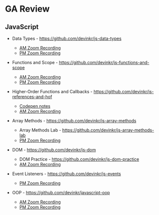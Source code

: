 # GA Review

## JavaScript

* Data Types - https://github.com/devinkr/js-data-types
  - [AM Zoom Recording](https://generalassembly.zoom.us/rec/share/lwb77fD2VqmBHJnkw5UDjvZsL3LtpNzu05vn1mtd0ris3DjOfsClFEptz1krkHD1.IkNrUfJXcnuXm5va?startTime=1652371207000)
  - [PM Zoom Recording](https://generalassembly.zoom.us/rec/share/lwb77fD2VqmBHJnkw5UDjvZsL3LtpNzu05vn1mtd0ris3DjOfsClFEptz1krkHD1.IkNrUfJXcnuXm5va?startTime=1652387467000)

* Functions and Scope - https://github.com/devinkr/js-functions-and-scope
  - [AM Zoom Recording](https://generalassembly.zoom.us/rec/share/coVv1b_MOWkpPZnFxcziUvjnEkuIBpxXSpjap1Cz1KyRc0bv0tLgU2eLSgOD2hlh.Pu9NIwpAoVu525Zi?startTime=1652716889000)
  - [PM Zoom Recording](https://generalassembly.zoom.us/rec/share/coVv1b_MOWkpPZnFxcziUvjnEkuIBpxXSpjap1Cz1KyRc0bv0tLgU2eLSgOD2hlh.Pu9NIwpAoVu525Zi?startTime=1652733135000)

* Higher-Order Functions and Callbacks - https://github.com/devinkr/js-references-and-hof
  - [Codepen notes](https://codepen.io/esin87/pen/BaYWdEL?editors=0012)
  - [AM Zoom Recording](https://generalassembly.zoom.us/rec/share/OuL3JZO4QjbxKixmOWvYGw5t8HKkHs1_irnwSVV9KhvMmbiV5sPptA6_qUKFP92v.5KkErrN4q18pnT_v?startTime=1652803278000)

* Array Methods - https://github.com/devinkr/js-array-methods
  - Array Methods Lab - https://github.com/devinkr/js-array-methods-lab
  - [PM Zoom Recording](https://generalassembly.zoom.us/rec/share/coVv1b_MOWkpPZnFxcziUvjnEkuIBpxXSpjap1Cz1KyRc0bv0tLgU2eLSgOD2hlh.Pu9NIwpAoVu525Zi?startTime=1652733135000)

* DOM - https://github.com/devinkr/js-dom
  - DOM Practice - https://github.com/devinkr/js-dom-practice
  - [AM Zoom Recording](https://generalassembly.zoom.us/rec/share/Q8nycuhGhq1UdcYDTVbxfIMlV-cCAJ4c0eyQe3A2GMzeW2WEyFF49RPVDvQLN6rZ.-U3iesVWURyuokOE?startTime=1652889636000)

* Event Listeners - https://github.com/devinkr/js-events
  - [PM Zoom Recording](https://generalassembly.zoom.us/rec/share/AA60PdwkivpyyeSiOPMLdPIHgZGQr7ihBi9unvBcn_MNgzRcg8RzR6XCZySxNr7a.p-Xvj6D0rIL7hZw0?startTime=1652913615000)

* OOP - https://github.com/devinkr/javascript-oop
  - [AM Zoom Recording](https://generalassembly.zoom.us/rec/share/atWAbH2LAXuBoeMv79OvzAmyZuNisj6rfJ3rVzcX35e_le1JLVhMp_5dbLlDZhZR.U0QQRwQfNqs1lhdn?startTime=1653062462000)
  - [PM Zoom Recording](https://generalassembly.zoom.us/rec/share/atWAbH2LAXuBoeMv79OvzAmyZuNisj6rfJ3rVzcX35e_le1JLVhMp_5dbLlDZhZR.U0QQRwQfNqs1lhdn?startTime=1653078719000)
